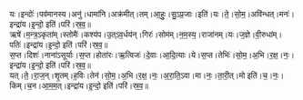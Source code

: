 

  
यः।इन्दोः॑।पव॑मानस्य।अनु॑।धामा॑नि।अक्र॑मीत्।तम्।आ॒हुः॒।सु॒ऽप्र॒जाः।इति॑।यः।ते॒।सो॒म॒।अवि॑न्धत्।मनः॑।इन्द्रा॑य।इ॒न्दो॒ इति॑।परि॑।स्र॒व॒॥  
ऋषे॑।म॒न्त्र॒ऽकृता॑म्।स्तोमैः॑।कश्य॑प।उ॒त्ऽव॒र्धय॑न्।गिरः॑।सोम॑म्।न॒म॒स्य॒।राजा॑नम्।यः।ज॒ज्ञे।वी॒रुधा॑म्।पतिः॑।इन्द्रा॑य।इ॒न्दो॒ इति॑।परि॑।स्र॒व॒॥  
स॒प्त।दिशः॑।नाना॑ऽसूर्याः।स॒प्त।होता॑रः।ऋ॒त्विजः॑।दे॒वाः।आ॒दि॒त्याः।ये।स॒प्त।तेभिः॑।सो॒म॒।अ॒भि।र॒क्ष॒।नः॒।इन्द्रा॑य।इ॒न्दो॒ इति॑।परि॑।स्र॒व॒॥  
यत्।ते॒।रा॒ज॒न्।शृ॒तम्।ह॒विः।तेन॑।सो॒म॒।अ॒भि।र॒क्ष॒।नः॒।अ॒रा॒ति॒ऽवा।मा।नः॒।ता॒री॒त्।मो इति॑।च॒।नः॒।किम्।च॒न।आ॒म॒म॒त्।इन्द्रा॑य।इ॒न्दो॒ इति॑।परि॑।स्र॒व॒॥  
